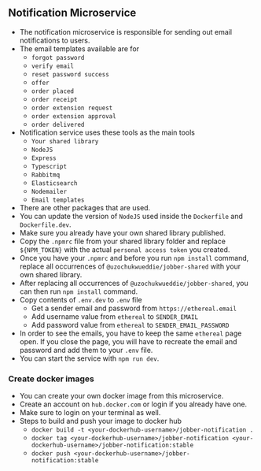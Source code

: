 ## Notification Microservice
* The notification microservice is responsible for sending out email notifications to users.
* The email templates available are for
  * `forgot password`
  * `verify email`
  * `reset password success`
  * `offer`
  * `order placed`
  * `order receipt`
  * `order extension request`
  * `order extension approval`
  * `order delivered`
* Notification service uses these tools as the main tools
  * `Your shared library`
  * `NodeJS`
  * `Express`
  * `Typescript`
  * `Rabbitmq`
  * `Elasticsearch`
  * `Nodemailer`
  * `Email templates`
* There are other packages that are used.
* You can update the version of `NodeJS` used inside the `Dockerfile` and `Dockerfile.dev`.
* Make sure you already have your own shared library published.
* Copy the `.npmrc` file from your shared library folder and replace `${NPM_TOKEN}` with the actual `personal access token` you created.
* Once you have your `.npmrc` and before you run `npm install` command, replace all occurrences of `@uzochukwueddie/jobber-shared` with your own shared library.
* After replacing all occurrences of `@uzochukwueddie/jobber-shared`, you can then run `npm install` command.
* Copy contents of `.env.dev` to `.env` file
  * Get a sender email and password from `https://ethereal.email`
  * Add username value from `ethereal` to `SENDER_EMAIL`
  * Add password value from `ethereal` to `SENDER_EMAIL_PASSWORD`
* In order to see the emails, you have to keep the same `ethereal` page open. If you close the page, you will have to recreate the email and password and add them to your `.env` file.
* You can start the service with `npm run dev`.

### Create docker images
* You can create your own docker image from this microservice.
* Create an account on `hub.docker.com` or login if you already have one.
* Make sure to login on your terminal as well.
* Steps to build and push your image to docker hub
  * `docker build -t <your-dockerhub-username>/jobber-notification .`
  * `docker tag <your-dockerhub-username>/jobber-notification <your-dockerhub-username>/jobber-notification:stable`
  * `docker push <your-dockerhub-username>/jobber-notification:stable`
